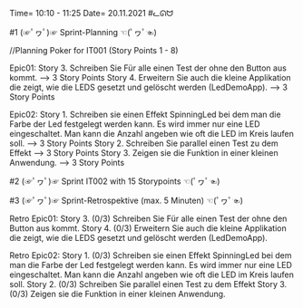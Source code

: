 Time= 10:10 - 11:25
Date= 20.11.2021
#ᓚᘏᗢ


#1 (☞ﾟヮﾟ)☞ Sprint-Planning ☜(ﾟヮﾟ☜)

//Planning Poker for IT001 (Story Points 1 - 8)

Epic01:
    Story 3. Schreiben Sie Für alle einen Test der ohne den Button aus kommt. --> 3 Story Points
    Story 4. Erweitern Sie auch die kleine Applikation die zeigt, wie die LEDS gesetzt und gelöscht werden (LedDemoApp). --> 3 Story Points

Epic02:
    Story 1. Schreiben sie einen Effekt SpinningLed bei dem man die Farbe der Led festgelegt werden kann. 
        Es wird immer nur eine LED eingeschaltet. 
        Man kann die Anzahl angeben wie oft die LED im Kreis laufen soll. --> 3 Story Points
    Story 2. Schreiben Sie parallel einen Test zu dem Effekt --> 3 Story Points
    Story 3. Zeigen sie die Funktion in einer kleinen Anwendung. --> 3 Story Points

#2 (☞ﾟヮﾟ)☞ Sprint IT002 with 15 Storypoints ☜(ﾟヮﾟ☜)


#3 (☞ﾟヮﾟ)☞ Sprint-Retrospektive (max. 5 Minuten)  ☜(ﾟヮﾟ☜)

Retro Epic01:
    Story 3. (0/3) Schreiben Sie Für alle einen Test der ohne den Button aus kommt.
    Story 4. (0/3) Erweitern Sie auch die kleine Applikation die zeigt, wie die LEDS gesetzt und gelöscht werden (LedDemoApp).

Retro Epic02:
    Story 1. (0/3) Schreiben sie einen Effekt SpinningLed bei dem man die Farbe der Led festgelegt werden kann.
        Es wird immer nur eine LED eingeschaltet.
        Man kann die Anzahl angeben wie oft die LED im Kreis laufen soll.
    Story 2. (0/3) Schreiben Sie parallel einen Test zu dem Effekt
    Story 3. (0/3) Zeigen sie die Funktion in einer kleinen Anwendung.
